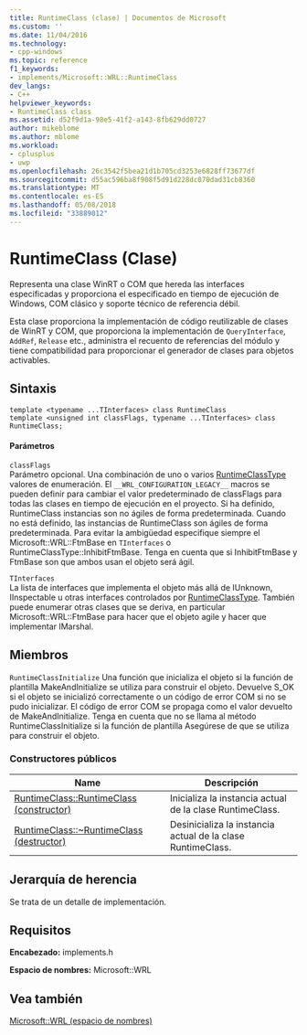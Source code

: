 ```yaml
---
title: RuntimeClass (clase) | Documentos de Microsoft
ms.custom: ''
ms.date: 11/04/2016
ms.technology:
- cpp-windows
ms.topic: reference
f1_keywords:
- implements/Microsoft::WRL::RuntimeClass
dev_langs:
- C++
helpviewer_keywords:
- RuntimeClass class
ms.assetid: d52f9d1a-98e5-41f2-a143-8fb629dd0727
author: mikeblome
ms.author: mblome
ms.workload:
- cplusplus
- uwp
ms.openlocfilehash: 26c3542f5bea21d1b705cd3253e6828ff73677df
ms.sourcegitcommit: d55ac596ba8f908f5d91d228dc070dad31cb8360
ms.translationtype: MT
ms.contentlocale: es-ES
ms.lasthandoff: 05/08/2018
ms.locfileid: "33889012"
---
```

# <a name="runtimeclass-class"></a>RuntimeClass (Clase)
Representa una clase WinRT o COM que hereda las interfaces especificadas y proporciona el especificado en tiempo de ejecución de Windows, COM clásico y soporte técnico de referencia débil.  
  
Esta clase proporciona la implementación de código reutilizable de clases de WinRT y COM, que proporciona la implementación de `QueryInterface`, `AddRef`, `Release` etc., administra el recuento de referencias del módulo y tiene compatibilidad para proporcionar el generador de clases para objetos activables.
  
## <a name="syntax"></a>Sintaxis  
  
```
template <typename ...TInterfaces> class RuntimeClass
template <unsigned int classFlags, typename ...TInterfaces> class RuntimeClass;
```
  
#### <a name="parameters"></a>Parámetros  
 `classFlags`  
Parámetro opcional. Una combinación de uno o varios [RuntimeClassType](../windows/runtimeclasstype-enumeration.md) valores de enumeración. El `__WRL_CONFIGURATION_LEGACY__` macros se pueden definir para cambiar el valor predeterminado de classFlags para todas las clases en tiempo de ejecución en el proyecto. Si ha definido, RuntimeClass instancias son no ágiles de forma predeterminada. Cuando no está definido, las instancias de RuntimeClass son ágiles de forma predeterminada. Para evitar la ambigüedad especifique siempre el Microsoft::WRL::FtmBase en `TInterfaces` o RuntimeClassType::InhibitFtmBase. Tenga en cuenta que si InhibitFtmBase y FtmBase son que ambos usan el objeto será ágil.
 
 `TInterfaces`  
La lista de interfaces que implementa el objeto más allá de IUnknown, IInspectable u otras interfaces controlados por [RuntimeClassType](../windows/runtimeclasstype-enumeration.md). También puede enumerar otras clases que se deriva, en particular Microsoft::WRL::FtmBase para hacer que el objeto agile y hacer que implementar IMarshal.
  
## <a name="members"></a>Miembros  
`RuntimeClassInitialize` Una función que inicializa el objeto si la función de plantilla MakeAndInitialize se utiliza para construir el objeto. Devuelve S_OK si el objeto se inicializó correctamente o un código de error COM si no se pudo inicializar. El código de error COM se propaga como el valor devuelto de MakeAndInitialize. Tenga en cuenta que no se llama al método RuntimeClassInitialize si la función de plantilla Asegúrese de que se utiliza para construir el objeto.

### <a name="public-constructors"></a>Constructores públicos  
  
|Name|Descripción|  
|----------|-----------------|  
|[RuntimeClass::RuntimeClass (constructor)](../windows/runtimeclass-runtimeclass-constructor.md)|Inicializa la instancia actual de la clase RuntimeClass.|  
|[RuntimeClass::~RuntimeClass (destructor)](../windows/runtimeclass-tilde-runtimeclass-destructor.md)|Desinicializa la instancia actual de la clase RuntimeClass.|  
  
## <a name="inheritance-hierarchy"></a>Jerarquía de herencia  
Se trata de un detalle de implementación.
  
## <a name="requirements"></a>Requisitos  
**Encabezado:** implements.h  
  
**Espacio de nombres:** Microsoft::WRL  
  
## <a name="see-also"></a>Vea también  
[Microsoft::WRL (espacio de nombres)](../windows/microsoft-wrl-namespace.md)
